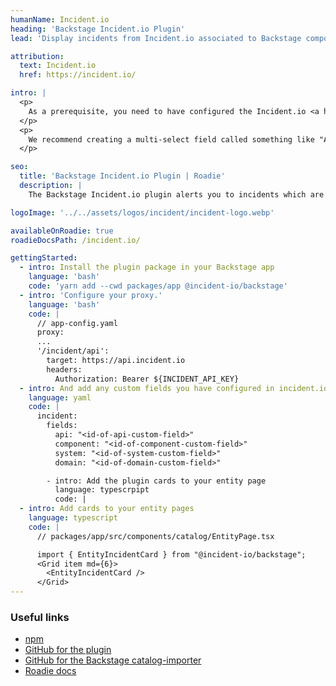 ```yaml
---
humanName: Incident.io
heading: 'Backstage Incident.io Plugin'
lead: 'Display incidents from Incident.io associated to Backstage components'

attribution:
  text: Incident.io
  href: https://incident.io/

intro: |
  <p>
    As a prerequisite, you need to have configured the Incident.io <a href="https://github.com/incident-io/catalog-importer">catalog-importer</a> to sync with your Backstage catalog. You can visit your incident.io dashboard to create a custom field that is powered by the Backstage Component catalog type.
  </p>
  <p>
    We recommend creating a multi-select field called something like "Affected services" or "Impacted components".
  </p>

seo:
  title: 'Backstage Incident.io Plugin | Roadie'
  description: |
    The Backstage Incident.io plugin alerts you to incidents which are affecting your production services, directly from within Backstage.

logoImage: '../../assets/logos/incident/incident-logo.webp'

availableOnRoadie: true
roadieDocsPath: /incident.io/

gettingStarted:
  - intro: Install the plugin package in your Backstage app
    language: 'bash'
    code: 'yarn add --cwd packages/app @incident-io/backstage'
  - intro: 'Configure your proxy.'
    language: 'bash'
    code: |
      // app-config.yaml
      proxy:
      ...
      '/incident/api':
        target: https://api.incident.io
        headers:
          Authorization: Bearer ${INCIDENT_API_KEY}
  - intro: And add any custom fields you have configured in incident.io in as well. If you have no custom fields you can omit this section, but if you do and they are not configued then the plugin will display an error.
    language: yaml
    code: |
      incident:
        fields:
          api: "<id-of-api-custom-field>"
          component: "<id-of-component-custom-field>"
          system: "<id-of-system-custom-field>"
          domain: "<id-of-domain-custom-field>"

        - intro: Add the plugin cards to your entity page
          language: typescrpipt
          code: |
  - intro: Add cards to your entity pages
    language: typescript
    code: |
      // packages/app/src/components/catalog/EntityPage.tsx

      import { EntityIncidentCard } from "@incident-io/backstage";
      <Grid item md={6}>
        <EntityIncidentCard />
      </Grid>
---
```


### Useful links

- [npm](https://www.npmjs.com/package/@incident-io/backstage)
- [GitHub for the plugin](https://github.com/incident-io/backstage-plugins)
- [GitHub for the Backstage catalog-importer](https://github.com/incident-io/catalog-importer)
- [Roadie docs](https://roadie.io/docs/integrations/incident.io/)
